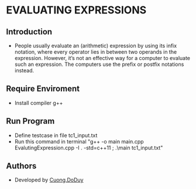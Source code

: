 # EVALUATING EXPRESSIONS



## Introduction
* People usually evaluate an (arithmetic) expression by using its infix notation, where every operator lies in between two operands in the expression. However, it’s not an effective way for a computer to evaluate such an expression. The computers use the prefix or postfix notations instead.

## Require Enviroment
* Install compiler g++ 

## Run Program
* Define testcase in file tc1_input.txt
* Run this command in terminal "g++ -o main main.cpp EvalutingExpression.cpp -I . -std=c++11 ; .\main tc1_input.txt"

## Authors
- Developed by [Cuong.DoDuy](https://github.com/cuongdoduy)